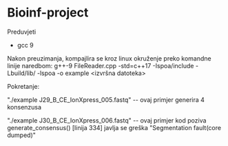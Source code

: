 # Bioinf-project

Preduvjeti
  - gcc 9

Nakon preuzimanja, kompajlira se kroz linux okruženje preko komandne linije naredbom:
  g++-9 FileReader.cpp -std=c++17 -Ispoa/include -Lbuild/lib/ -lspoa -o example
        <ime cpp file-a>             <putanja do spoa library-a>  <izvršna datoteka>
        

Pokretanje:

"./example J29_B_CE_IonXpress_005.fastq"
  -- ovaj primjer generira 4 konsenzusa
  
"./example J30_B_CE_IonXpress_006.fastq"
  -- ovaj primjer kod poziva generate_consensus() [linija 334] javlja se greška "Segmentation fault(core dumped)"
  
